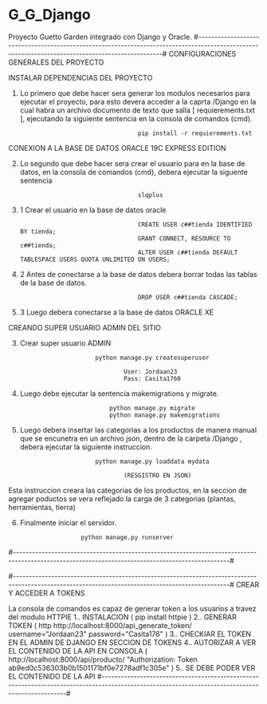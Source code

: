 # G_G_Django
Proyecto Guetto Garden integrado con Django y Oracle.
#-------------------------------------------------------------------------------------------------------------------------------------------------#
                                        CONFIGURACIONES GENERALES DEL PROYECTO

INSTALAR DEPENDENCIAS DEL PROYECTO

1. Lo primero que debe hacer sera generar los modulos necesarios para ejecutar el proyecto, para esto devera acceder a la caprta /Django en la cual habra un archivo documento de texto que salla [    requierements.txt   ], ejecutando la siguiente sentencia en la consola de comandos (cmd).

                                        pip install -r requierements.txt      

CONEXION A LA BASE DE DATOS ORACLE 19C EXPRESS EDITION

2. Lo segundo que debe hacer sera crear el usuario para en la base de datos, en la consola de comandos (cmd), debera ejecutar la siguente sentencia 

                                        slqplus 


2. 1 Crear el usuario en la base de datos oracle

                                        CREATE USER c##tienda IDENTIFIED BY tienda;
                                        GRANT CONNECT, RESOURCE TO c##tienda;
                                        ALTER USER c##tienda DEFAULT TABLESPACE USERS QUOTA UNLIMITED ON USERS;


2. 2 Antes de conectarse a la base de datos debera borrar todas las tablas de la base de datos.

                                        DROP USER c##tienda CASCADE;


2. 3 Luego debera conectarse a la base de datos ORACLE XE

CREANDO SUPER USUARIO ADMIN DEL SITIO

3. Crear super usuario ADMIN

                            python manage.py createsuperuser

                                    User: Jordaan23
                                    Pass: Casita1760


4. Luego debe ejecutar la sentencia makemigrations y migrate.

                                python manage.py migrate
                                python manage.py makemigrations


5. Luego debera insertar las categorias a los productos de manera manual que se encunetra en un archivo json, dentro de la carpeta /Django , debera ejecutar la siguiente instruccion.

                            python manage.py loaddata mydata

                                    (RESGISTRO EN JSON)

Esta instruccion creara las categorias de los productos, en la seccion de agregar poductos se vera reflejado la carga de 3 categorias (plantas, herramientas, tierra)

6. Finalmente iniciar el servidor.

                        python manage.py runserver

                        
#-------------------------------------------------------------------------------------------------------------------------------------------------#


#-------------------------------------------------------------------------------------------------------------------------------------------------#
                                    CREAR Y ACCEDER A TOKENS

La consola de comandos es capaz de generar token a los usuarios a travez del modulo HTTPIE 
1.. INSTALACION (	pip install httpie	)
2.. GENERAR TOKEN (	http http://localhost:8000/api_generate_token/ username="Jordaan23" password="Casita176" 	)
3.. CHECKIAR EL TOKEN EN EL ADMIN DE DJANGO EN SECCION DE TOKENS
4.. AUTORIZAR A VER EL CONTENIDO DE LA API EN CONSOLA	(	http://localhost:8000/api/producto/ "Authorization: Token ab9ed0c536303b0b1501171bf0e7278adf1c305e"	)
5.. SE DEBE PODER VER EL CONTENIDO DE LA API
#-------------------------------------------------------------------------------------------------------------------------------------------------#